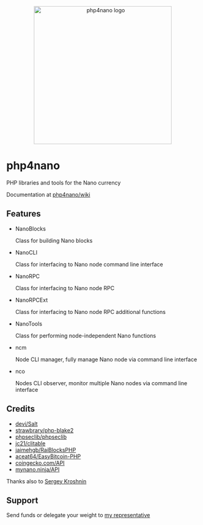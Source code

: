 <p align="center">
	<img width="360" alt="php4nano logo" src="https://raw.githubusercontent.com/mikerow/php4nano/master/media/logo.png">
</p>

# php4nano

PHP libraries and tools for the Nano currency

Documentation at [php4nano/wiki](https://github.com/mikerow/php4nano/wiki)

## Features

- NanoBlocks

  Class for building Nano blocks

- NanoCLI

  Class for interfacing to Nano node command line interface

- NanoRPC

  Class for interfacing to Nano node RPC

- NanoRPCExt

  Class for interfacing to Nano node RPC additional functions

- NanoTools

  Class for performing node-independent Nano functions
  
- ncm

  Node CLI manager, fully manage Nano node via command line interface

- nco

  Nodes CLI observer, monitor multiple Nano nodes via command line interface
  
## Credits

- [devi/Salt](https://github.com/devi/Salt)
- [strawbrary/php-blake2](https://github.com/strawbrary/php-blake2)
- [phpseclib/phpseclib](https://github.com/phpseclib/phpseclib)
- [jc21/clitable](https://github.com/jc21/clitable)
- [jaimehgb/RaiBlocksPHP](https://github.com/jaimehgb/RaiBlocksPHP)
- [aceat64/EasyBitcoin-PHP](https://github.com/aceat64/EasyBitcoin-PHP)
- [coingecko.com/API](https://www.coingecko.com/en/api)
- [mynano.ninja/API](https://mynano.ninja/api)


Thanks also to [Sergey Kroshnin](https://github.com/SergiySW)

## Support

Send funds or delegate your weight to [my representative](https://mynano.ninja/account/mikerow)